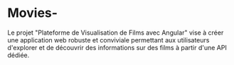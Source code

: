 # Movies-
Le projet "Plateforme de Visualisation de Films avec Angular" vise à créer une application web robuste et conviviale permettant aux utilisateurs d'explorer et de découvrir des informations sur des films à partir d'une API dédiée. 
